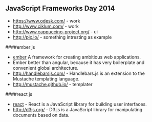 JavaScript Frameworks Day 2014
-

* https://www.odesk.com/ - work
* http://www.ciklum.com/ - work
* http://www.cappuccino-project.org/ - ui
* http://pix.io/ - something intresting as example

####ember js
* [ember](http://emberjs.com/) A framework for creating ambitious web applications.
* Ember better than angular, because it has very boilerplate and convenient global architecture.
* http://handlebarsjs.com/ - Handlebars.js is an extension to the Mustache templating language.
* http://mustache.github.io/ - templater

####react js
* [react](https://github.com/facebook/react) - React is a JavaScript library for building user interfaces.
* http://d3js.org/ - D3.js is a JavaScript library for manipulating documents based on data.
